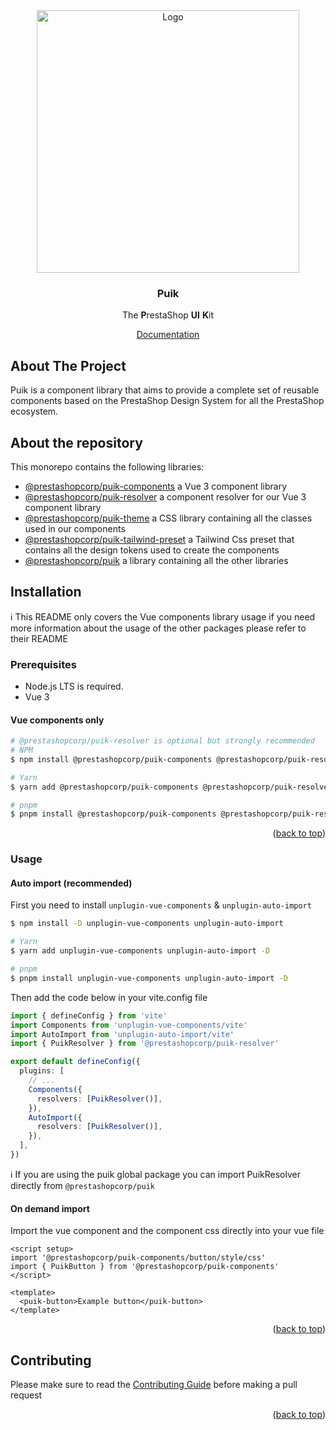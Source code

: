 <div id="top"></div>

<div align="center">
  <a href="https://prestashop.com">
    <img src="https://prestashop.com/sites/default/files/email/logo_x2_rebrand.png" alt="Logo" width="420">
  </a>

<h3 align="center">Puik</h3>

  <p align="center">
    The <b>P</b>restaShop <b>UI</b> <b>K</b>it
  </p>
  <a href="https://uikit.prestashop.com/">Documentation</a>
</div>

## About The Project

Puik is a component library that aims to provide a complete set of reusable components based on the PrestaShop Design System for all the PrestaShop ecosystem.

## About the repository

This monorepo contains the following libraries:
- [@prestashopcorp/puik-components](./packages/components/README.md) a Vue 3 component library
- [@prestashopcorp/puik-resolver](./packages/resolver/README.md) a component resolver for our Vue 3 component library
- [@prestashopcorp/puik-theme](./packages/theme/README.md) a CSS library containing all the classes used in our components
- [@prestashopcorp/puik-tailwind-preset](./packages/tailwind-preset/README.md) a Tailwind Css preset that contains all the design tokens used to create the components
- [@prestashopcorp/puik](./packages/puik/README.md) a library containing all the other libraries


## Installation

ℹ️ This README only covers the Vue components library usage if you need more information about the usage of the other packages please refer to their README

### Prerequisites

- Node.js LTS is required.
- Vue 3

#### Vue components only

```sh
# @prestashopcorp/puik-resolver is optional but strongly recommended
# NPM
$ npm install @prestashopcorp/puik-components @prestashopcorp/puik-resolver --save

# Yarn
$ yarn add @prestashopcorp/puik-components @prestashopcorp/puik-resolver

# pnpm
$ pnpm install @prestashopcorp/puik-components @prestashopcorp/puik-resolver
```

<p align="right">(<a href="#top">back to top</a>)</p>

### Usage

#### Auto import (recommended)

First you need to install `unplugin-vue-components` & `unplugin-auto-import`

```sh
$ npm install -D unplugin-vue-components unplugin-auto-import

# Yarn
$ yarn add unplugin-vue-components unplugin-auto-import -D

# pnpm
$ pnpm install unplugin-vue-components unplugin-auto-import -D
```

Then add the code below in your vite.config file

```typescript
import { defineConfig } from 'vite'
import Components from 'unplugin-vue-components/vite'
import AutoImport from 'unplugin-auto-import/vite'
import { PuikResolver } from '@prestashopcorp/puik-resolver'

export default defineConfig({
  plugins: [
    // ...
    Components({
      resolvers: [PuikResolver()],
    }),
    AutoImport({
      resolvers: [PuikResolver()],
    }),
  ],
})
```

ℹ️ If you are using the puik global package you can import PuikResolver directly from `@prestashopcorp/puik`

#### On demand import

Import the vue component and the component css directly into your vue file

```vue
<script setup>
import '@prestashopcorp/puik-components/button/style/css'
import { PuikButton } from '@prestashopcorp/puik-components'
</script>

<template>
  <puik-button>Example button</puik-button>
</template>
```

<p align="right">(<a href="#top">back to top</a>)</p>

## Contributing

Please make sure to read the [Contributing Guide](CONTRIBUTING.md) before making a pull request

<p align="right">(<a href="#top">back to top</a>)</p>
